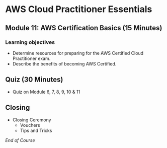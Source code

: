 # AWS Cloud Practitioner Essentials

## Module 11: AWS Certification Basics (15 Minutes)

### Learning objectives
* Determine resources for preparing for the AWS Certified Cloud Practitioner exam.
* Describe the benefits of becoming AWS Certified.

## Quiz (30 Minutes)
* Quiz on Module 6, 7, 8, 9, 10 & 11

## Closing
* Closing Ceremony
    * Vouchers
    * Tips and Tricks

*End of Course*